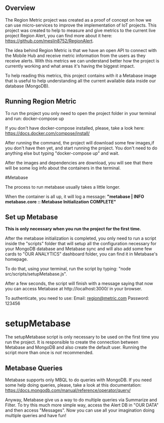 ## Overview

The Region Metric project was created as a proof of concept on how we can use micro-services to improve the implementation of IoT projects. This project was created to help to measure and give metrics to the current live project Region Alert, you can find more about it here: https://github.com/meslin8752/RegionAlert.

The idea behind Region Metric is that we have an open API to connect with the Mobile Hub and receive metric information from the users as they receive alerts. With this metrics we can understand better how the project is currently working and what areas it's having the biggest impact.

To help reading this metrics, this project contains with it a Metabase image that is useful to help understanding all the current available data inside our database (MongoDB).

## Running Region Metric

To run the project you only need to open the project folder in your terminal and run: docker-compose up

If you don't have docker-compose installed, please, take a look here: https://docs.docker.com/compose/install/

After running the command, the project will download some few images,if you don't have then yet, and start running the project. You don't need to do anything else but typing "docker-compose up" and wait.

After the images and dependencies are download, you will see that there will be some log info about the containers in the terminal.

#Metabase

The process to run metabase usually takes a little longer.

When the container is all up, it will log a message:
**"metabase | INFO metabase.core :: Metabase Initialization COMPLETE"**

## Set up Metabase

**This is only necessary when you run the project for the first time.**

After the metabase initialization is completed, you only need to run a script inside the "scripts" folder that will setup all the configuration necessary for your MongoDB database and Metabase sync and will also add some few cards to "OUR ANALYTICS" dashboard folder, you can find it in Metabase's homepage.

To do that, using your terminal, run the script by typing: "node src/scripts/setupMetabase.js".

After a few seconds, the script will finish with a message saying that now you can access Metabase at http://localhost:3000/ in your browser.

To authenticate, you need to use:
Email: region@metric.com
Password: 123456


# setupMetabase

The setupMetabase script is only necessary to be used on the first time you run the project. It is responsible to create the connection between Metabase and MongoDB and also create the default user. Running the script more than once is _not_ recommended.


## Metabase Queries

Metabase supports only MBQL to do queries with MongoDB. If you need some help doing queries, please, take a look at this documentation: https://docs.mongodb.com/manual/reference/operator/query/

Anyway, Metabase give us a way to do multiple queries via Summarize and Filter. To try this much more simple way, access the Alert DB in "OUR DATA" and then access "Messages". Now you can use all your imagination doing multiple queries and have fun!
